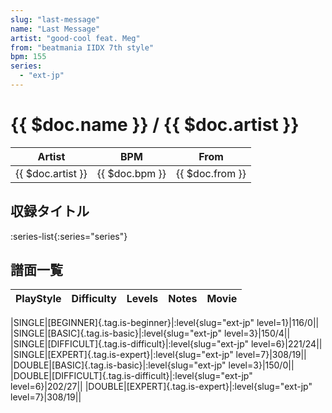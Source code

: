 ```yaml
---
slug: "last-message"
name: "Last Message"
artist: "good-cool feat. Meg"
from: "beatmania IIDX 7th style"
bpm: 155
series:
  - "ext-jp"
---
```


# {{ $doc.name }} / {{ $doc.artist }}

|Artist|BPM|From|
|------|---|----|
|{{ $doc.artist }}|{{ $doc.bpm }}|{{ $doc.from }}|

## 収録タイトル

:series-list{:series="series"}

## 譜面一覧

|PlayStyle|Difficulty|Levels|Notes|Movie|
|---------|----------|------|-----|-----|
<!-- ext-jp -->
|SINGLE|[BEGINNER]{.tag.is-beginner}|:level{slug="ext-jp" level=1}|116/0||
|SINGLE|[BASIC]{.tag.is-basic}|:level{slug="ext-jp" level=3}|150/4||
|SINGLE|[DIFFICULT]{.tag.is-difficult}|:level{slug="ext-jp" level=6}|221/24||
|SINGLE|[EXPERT]{.tag.is-expert}|:level{slug="ext-jp" level=7}|308/19||
|DOUBLE|[BASIC]{.tag.is-basic}|:level{slug="ext-jp" level=3}|150/0||
|DOUBLE|[DIFFICULT]{.tag.is-difficult}|:level{slug="ext-jp" level=6}|202/27||
|DOUBLE|[EXPERT]{.tag.is-expert}|:level{slug="ext-jp" level=7}|308/19||
